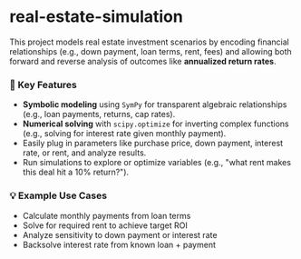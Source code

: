 # real-estate-simulation

This project models real estate investment scenarios by encoding financial relationships (e.g., down payment, loan terms, rent, fees) and allowing both forward and reverse analysis of outcomes like **annualized return rates**.

### 🔧 Key Features
- **Symbolic modeling** using `SymPy` for transparent algebraic relationships (e.g., loan payments, returns, cap rates).
- **Numerical solving** with `scipy.optimize` for inverting complex functions (e.g., solving for interest rate given monthly payment).
- Easily plug in parameters like purchase price, down payment, interest rate, or rent, and analyze results.
- Run simulations to explore or optimize variables (e.g., "what rent makes this deal hit a 10% return?").

### 💡 Example Use Cases
- Calculate monthly payments from loan terms
- Solve for required rent to achieve target ROI
- Analyze sensitivity to down payment or interest rate
- Backsolve interest rate from known loan + payment